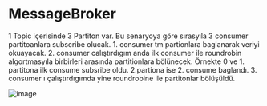 # MessageBroker
1 Topic içerisinde 3 Partiton var. Bu senaryoya göre sırasyıla 3 consumer partitoanlara subscribe olucak. 1. consumer tm partionlara baglanarak veriyi okuayacak.
2. consumer calıştırdıgım anda ilk consumer ile roundrobin algortmasyıla birbirleri arasında partitionlara bölünecek. Örnekte 0 ve 1. partitona ilk consume subsribe oldu. 2.partiona ise 2. consume baglandı.
3. consumer ı çalıştırdıgımda yine roundrobine ile partitonlar bölüşüldü.


![image](https://github.com/omerulusoy41/MessageBroker/assets/73287349/f1a02e6a-3536-4ecc-a12f-ef74d21610c2)

